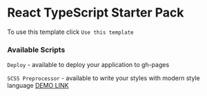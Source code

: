 # React TypeScript Starter Pack

To use this template click `Use this template`

### Available Scripts

`Deploy` - available to deploy your application to gh-pages

`SCSS Preprocessor` - available to write your styles with modern style language
[DEMO LINK](https://alej4ndro1.github.io/test_responsive_layout/)
